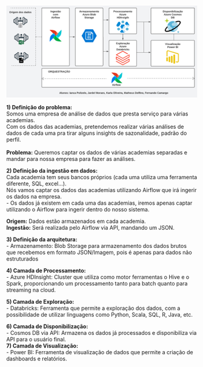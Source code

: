 <div align="center">
  <img src="https://github.com/jardelMoraes/labdata-exercices/blob/main/BigData/Fuxo%20de%20dados%20-%202.png" alt"Proffy" title="Proffy" alt"Proffy" title="Proffy" />
  </div>

**1) Definição do problema:** <br />
   Somos uma empresa de análise de dados que presta serviço para várias academias. <br />
        Com os dados das academias, pretendemos realizar várias análises de dados de cada uma pra tirar alguns insights de
            sazonalidade, padrão do perfil.<br /><br />
    **Problema:** Queremos captar os dados de várias academias separadas e mandar para nossa empresa para fazer as análises.<br />
 
**2) Definição da ingestão em dados:**<br />
    Cada academia tem seus bancos próprios (cada uma utiliza uma ferramenta diferente, SQL, excel...).<br />
    Nós vamos captar os dados das academias utilizando Airflow que irá ingerir os dados na empresa.<br />
    - Os dados já existem em cada uma das academias, iremos apenas captar utilizando o Airflow para ingerir dentro do nosso sistema.<br />
 
 **Origem:** Dados estão armazenados em cada academia.<br />
 **Ingestão:** Será realizada pelo Airflow via API, mandando um JSON.<br />
 
**3) Definição da arquitetura:**<br />
    - Armazenamento: Blob Storage para armazenamento dos dados brutos que recebemos em formato JSON/Imagem, pois é apenas para dados não estruturados <br />
 
**4) Camada de Processamento:**<br />
    - Azure HDInsight: Cluster que utiliza como motor ferramentas o Hive e o Spark, proporcionando um processamento tanto para batch quanto para streaming na cloud.
 
**5) Camada de Exploração:**<br />
    - Databricks: Ferramenta que permite a exploração dos dados, com a possibilidade de utilizar linguagens como Python, Scala, SQL, R, Java, etc. <br />
 
**6) Camada de Disponibilização:**<br />
    - Cosmos DB via API: Armazena os dados já processados e disponibiliza via API para o usuário final.<br />
**7) Camada de Visualização:**<br />
    - Power BI: Ferramenta de visualização de dados que permite a criação de dashboards e relatórios.
